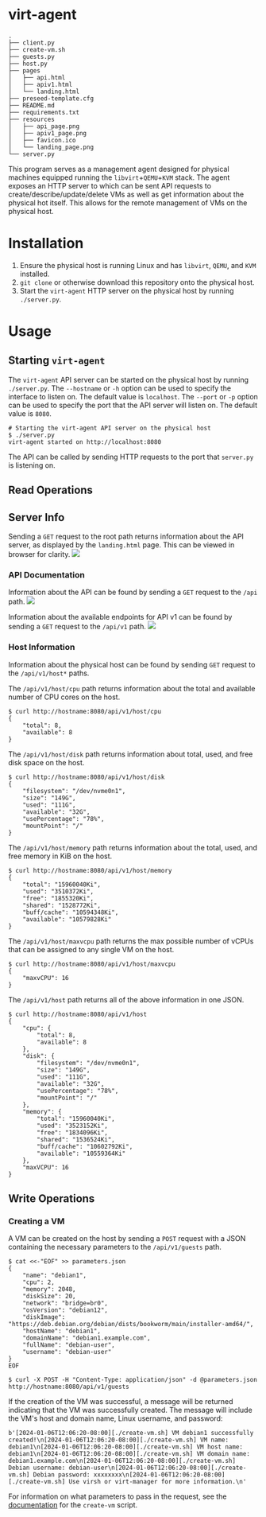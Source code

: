 # virt-agent
```
.
├── client.py
├── create-vm.sh
├── guests.py
├── host.py
├── pages
│   ├── api.html
│   ├── apiv1.html
│   └── landing.html
├── preseed-template.cfg
├── README.md
├── requirements.txt
├── resources
│   ├── api_page.png
│   ├── apiv1_page.png
│   ├── favicon.ico
│   └── landing_page.png
└── server.py

```
This program serves as a management agent designed for physical machines equipped running the `libvirt`+`QEMU`+`KVM` stack. The agent exposes an HTTP server to which can be sent API requests to create/describe/update/delete VMs as well as get information about the physical hot itself. This allows for the remote management of VMs on the physical host. 

# Installation
1) Ensure the physical host is running Linux and has `libvirt`, `QEMU`, and `KVM` installed.
2) `git clone` or otherwise download this repository onto the physical host. 
3) Start the `virt-agent` HTTP server on the physical host by running `./server.py`.

# Usage
## Starting `virt-agent`
The `virt-agent` API server can be started on the physical host by running `./server.py`. The `--hostname` or `-h` option can be used to specify the interface to listen on. The default value is `localhost`. The `--port` or `-p` option can be used to specify the port that the API server will listen on. The default value is `8080`. 
```
# Starting the virt-agent API server on the physical host
$ ./server.py
virt-agent started on http://localhost:8080
```

The API can be called by sending HTTP requests to the port that `server.py` is listening on. 

## Read Operations
## Server Info
Sending a `GET` request to the root path returns information about the API server, as displayed by the `landing.html` page. This can be viewed in browser for clarity.
![](./resources/landing_page.png)

### API Documentation
Information about the API can be found by sending a `GET` request to the `/api` path.
![](./resources/api_page.png)

Information about the available endpoints for API v1 can be found by sending a `GET` request to the `/api/v1` path.
![](./resources/apiv1_page.png)

### Host Information
Information about the physical host can be found by sending `GET` request to the `/api/v1/host*` paths. 

The `/api/v1/host/cpu` path returns information about the total and available number of CPU cores on the host.
```
$ curl http://hostname:8080/api/v1/host/cpu
{
    "total": 8,
    "available": 8
}
```

The `/api/v1/host/disk` path returns information about total, used, and free disk space on the host.
```
$ curl http://hostname:8080/api/v1/host/disk
{
    "filesystem": "/dev/nvme0n1",
    "size": "149G",
    "used": "111G",
    "available": "32G",
    "usePercentage": "78%",
    "mountPoint": "/"
}
```

The `/api/v1/host/memory` path returns information about the total, used, and free memory in KiB on the host.
```
$ curl http://hostname:8080/api/v1/host/memory
{
    "total": "15960040Ki",
    "used": "3510372Ki",
    "free": "1855320Ki",
    "shared": "1528772Ki",
    "buff/cache": "10594348Ki",
    "available": "10579828Ki"
}
```

The `/api/v1/host/maxvcpu` path returns the max possible number of vCPUs that can be assigned to any single VM on the host.
```
$ curl http://hostname:8080/api/v1/host/maxvcpu
{
    "maxvCPU": 16
}
```

The `/api/v1/host` path returns all of the above information in one JSON.
```
$ curl http://hostname:8080/api/v1/host
{
    "cpu": {
        "total": 8,
        "available": 8
    },
    "disk": {
        "filesystem": "/dev/nvme0n1",
        "size": "149G",
        "used": "111G",
        "available": "32G",
        "usePercentage": "78%",
        "mountPoint": "/"
    },
    "memory": {
        "total": "15960040Ki",
        "used": "3523152Ki",
        "free": "1834096Ki",
        "shared": "1536524Ki",
        "buff/cache": "10602792Ki",
        "available": "10559364Ki"
    },
    "maxVCPU": 16
}
```

## Write Operations
### Creating a VM
A VM can be created on the host by sending a `POST` request with a JSON containing the necessary parameters to the `/api/v1/guests` path. 
```
$ cat <<-"EOF" >> parameters.json
{
    "name": "debian1", 
    "cpu": 2, 
    "memory": 2048, 
    "diskSize": 20,
    "network": "bridge=br0", 
    "osVersion": "debian12",
    "diskImage": "https://deb.debian.org/debian/dists/bookworm/main/installer-amd64/", 
    "hostName": "debian1", 
    "domainName": "debian1.example.com",
    "fullName": "debian-user", 
    "username": "debian-user"
}
EOF

$ curl -X POST -H "Content-Type: application/json" -d @parameters.json http://hostname:8080/api/v1/guests
```

If the creation of the VM was successful, a message will be returned indicating that the VM was successfully created. The message will include the VM's host and domain name, Linux username, and password:
```
b'[2024-01-06T12:06:20-08:00][./create-vm.sh] VM debian1 successfully created!\n[2024-01-06T12:06:20-08:00][./create-vm.sh] VM name: debian1\n[2024-01-06T12:06:20-08:00][./create-vm.sh] VM host name: debian1\n[2024-01-06T12:06:20-08:00][./create-vm.sh] VM domain name: debian1.example.com\n[2024-01-06T12:06:20-08:00][./create-vm.sh] Debian username: debian-user\n[2024-01-06T12:06:20-08:00][./create-vm.sh] Debian password: xxxxxxxx\n[2024-01-06T12:06:20-08:00][./create-vm.sh] Use virsh or virt-manager for more information.\n'
```

For information on what parameters to pass in the request, see the [documentation](https://github.com/sabiq-khan/create-vm/tree/master) for the `create-vm` script. 
